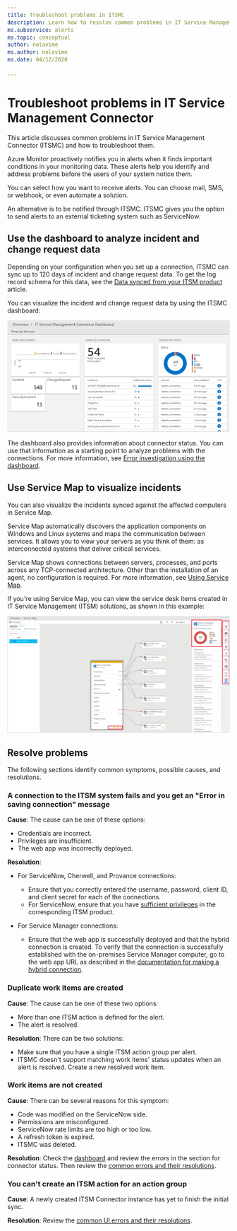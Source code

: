 ```yaml
---
title: Troubleshoot problems in ITSMC 
description: Learn how to resolve common problems in IT Service Management Connector.  
ms.subservice: alerts
ms.topic: conceptual
author: nolavime
ms.author: nolavime
ms.date: 04/12/2020

---
```

# Troubleshoot problems in IT Service Management Connector

This article discusses common problems in IT Service Management Connector (ITSMC) and how to troubleshoot them.

Azure Monitor proactively notifies you in alerts when it finds important conditions in your monitoring data. These alerts help you identify and address problems before the users of your system notice them.

You can select how you want to receive alerts. You can choose mail, SMS, or webhook, or even automate a solution. 

An alternative is to be notified through ITSMC. ITSMC gives you the option to send alerts to an external ticketing system such as ServiceNow.

## Use the dashboard to analyze incident and change request data

Depending on your configuration when you set up a connection, ITSMC can sync up to 120 days of incident and change request data. To get the log record schema for this data, see the [Data synced from your ITSM product](./itsmc-synced-data.md) article.

You can visualize the incident and change request data by using the ITSMC dashboard:

![Screenshot that shows the ITSMC dashboard.](media/itsmc-overview/itsmc-overview-sample-log-analytics.png)

The dashboard also provides information about connector status. You can use that information as a starting point to analyze problems with the connections. For more information, see [Error investigation using the dashboard](./itsmc-dashboard.md).

## Use Service Map to visualize incidents

You can also visualize the incidents synced against the affected computers in Service Map.

Service Map automatically discovers the application components on Windows and Linux systems and maps the communication between services. It allows you to view your servers as you think of them: as interconnected systems that deliver critical services. 

Service Map shows connections between servers, processes, and ports across any TCP-connected architecture. Other than the installation of an agent, no configuration is required. For more information, see [Using Service Map](../insights/service-map.md).

If you're using Service Map, you can view the service desk items created in IT Service Management (ITSM) solutions, as shown in this example:

![Screenshot that shows the Log Analytics screen.](media/itsmc-overview/itsmc-overview-integrated-solutions.png)

## Resolve problems

The following sections identify common symptoms, possible causes, and resolutions. 

### A connection to the ITSM system fails and you get an "Error in saving connection" message

**Cause**: The cause can be one of these options:

* Credentials are incorrect.
* Privileges are insufficient.
* The web app was incorrectly deployed.

**Resolution**:

* For ServiceNow, Cherwell, and Provance connections:
  * Ensure that you correctly entered the username, password, client ID, and client secret for each of the connections.  
  * For ServiceNow, ensure that you have [sufficient privileges](itsmc-connections-servicenow.md#install-the-user-app-and-create-the-user-role) in the corresponding ITSM product.

* For Service Manager connections:  
  * Ensure that the web app is successfully deployed and that the hybrid connection is created. To verify that the connection is successfully established with the on-premises Service Manager computer, go to the web app URL as described in the [documentation for making a hybrid connection](./itsmc-connections-scsm.md#configure-the-hybrid-connection).  

### Duplicate work items are created

**Cause**: The cause can be one of these two options:

* More than one ITSM action is defined for the alert.
* The alert is resolved.

**Resolution**: There can be two solutions:

* Make sure that you have a single ITSM action group per alert.
* ITSMC doesn't support matching work items' status updates when an alert is resolved. Create a new resolved work item.

### Work items are not created

**Cause**: There can be several reasons for this symptom:

* Code was modified on the ServiceNow side.
* Permissions are misconfigured.
* ServiceNow rate limits are too high or too low.
* A refresh token is expired.
* ITSMC was deleted.

**Resolution**: Check the [dashboard](itsmc-dashboard.md) and review the errors in the section for connector status. Then review the [common errors and their resolutions](itsmc-dashboard-errors.md).

### You can't create an ITSM action for an action group

**Cause**: A newly created ITSM Connector instance has yet to finish the initial sync.

**Resolution**: Review the [common UI errors and their resolutions](itsmc-dashboard-errors.md#ui-common-errors).